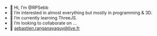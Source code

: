 - 👋 Hi, I’m @RPSebb
- 👀 I’m interested in almost everything but mostly in programming & 3D.
- 🌱 I’m currently learning ThreeJS.
- 💞️ I’m looking to collaborate on ...
- :e-mail: sebastien.ranganayaguy@live.fr

<!---
RPSebb/RPSebb is a ✨ special ✨ repository because its `README.md` (this file) appears on your GitHub profile.
You can click the Preview link to take a look at your changes.
--->
